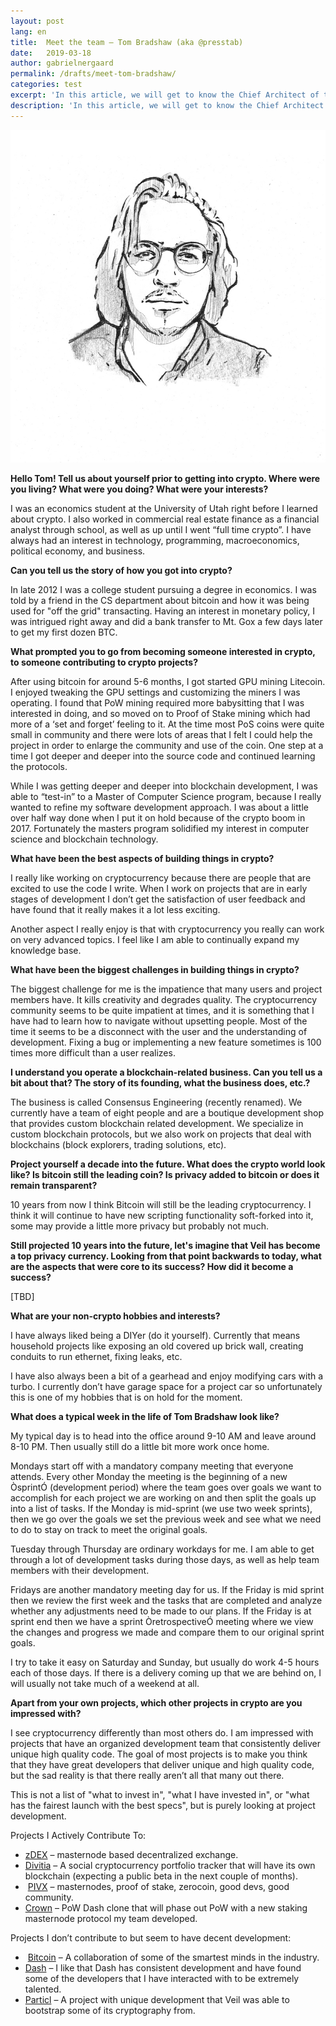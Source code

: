 ```yaml
---
layout: post
lang: en
title:  Meet the team — Tom Bradshaw (aka @presstab)
date:   2019-03-18
author: gabrielnergaard
permalink: /drafts/meet-tom-bradshaw/
categories: test
excerpt: 'In this article, we will get to know the Chief Architect of the Veil network, Tom Bradshaw.'
description: 'In this article, we will get to know the Chief Architect of the Veil network, Tom Bradshaw.'
---
```


![](/uploads/team/presstab.jpg)

**Hello Tom! Tell us about yourself prior to getting into crypto. Where were you living? What were you doing? What were your interests?**

I was an economics student at the University of Utah right before I learned about crypto. I also worked in commercial real estate finance as a financial analyst through school, as well as up until I went “full time crypto”.  I have always had an interest in technology, programming, macroeconomics, political economy, and business.

**Can you tell us the story of how you got into crypto?**

In late 2012 I was a college student pursuing a degree in economics. I was told by a friend in the CS department about bitcoin and how it was being used for "off the grid" transacting. Having an interest in monetary policy, I was intrigued right away and did a bank transfer to Mt. Gox a few days later to get my first dozen BTC.

**What prompted you to go from becoming someone interested in crypto, to someone contributing to crypto projects?**

After using bitcoin for around 5-6 months, I got started GPU mining Litecoin. I enjoyed tweaking the GPU settings and customizing the miners I was operating. I found that PoW mining required more babysitting that I was interested in doing, and so moved on to Proof of Stake mining which had more of a ‘set and forget’ feeling to it. At the time most PoS coins were quite small in community and there were lots of areas that I felt I could help the project in order to enlarge the community and use of the coin. One step at a time I got deeper and deeper into the source code and continued learning the protocols.

While I was getting deeper and deeper into blockchain development, I was able to “test-in” to a Master of Computer Science program, because I really wanted to refine my software development approach. I was about a little over half way done when I put it on hold because of the crypto boom in 2017. Fortunately the masters program solidified my interest in computer science and blockchain technology.

**What have been the best aspects of building things in crypto?**

I really like working on cryptocurrency because there are people that are excited to use the code I write. When I work on projects that are in early stages of development I don’t get the satisfaction of user feedback and have found that it really makes it a lot less exciting. 

Another aspect I really enjoy is that with cryptocurrency you really can work on very advanced topics. I feel like I am able to continually expand my knowledge base.

**What have been the biggest challenges in building things in crypto?**

The biggest challenge for me is the impatience that many users and project members have. It kills creativity and degrades quality. The cryptocurrency community seems to be quite impatient at times, and it is something that I have had to learn how to navigate without upsetting people. Most of the time it seems to be a disconnect with the user and the understanding of development. Fixing a bug or implementing a new feature sometimes is 100 times more difficult than a user realizes.

**I understand you operate a blockchain-related business. Can you tell us a bit about that? The story of its founding, what the business does, etc.?**

The business is called Consensus Engineering (recently renamed). We currently have a team of eight people and are a boutique development shop that provides custom blockchain related development. We specialize in custom blockchain protocols, but we also work on projects that deal with blockchains (block explorers, trading solutions, etc).

**Project yourself a decade into the future. What does the crypto world look like? Is bitcoin still the leading coin? Is privacy added to bitcoin or does it remain transparent?**

10 years from now I think Bitcoin will still be the leading cryptocurrency. I think it will continue to have new scripting functionality soft-forked into it, some may provide a little more privacy but probably not much.

**Still projected 10 years into the future, let's imagine that Veil has become a top privacy currency. Looking from that point backwards to today, what are the aspects that were core to its success? How did it become a success?**

[TBD]

**What are your non-crypto hobbies and interests?**

I have always liked being a DIYer (do it yourself). Currently that means household projects like exposing an old covered up brick wall, creating conduits to run ethernet, fixing leaks, etc. 

I have also always been a bit of a gearhead and enjoy modifying cars with a turbo. I currently don’t have garage space for a project car so unfortunately this is one of my hobbies that is on hold for the moment.

**What does a typical week in the life of Tom Bradshaw look like?**

My typical day is to head into the office around 9-10 AM and leave around 8-10 PM. Then usually still do a little bit more work once home.

Mondays start off with a mandatory company meeting that everyone attends. Every other Monday the meeting is the beginning of a new ÒsprintÓ (development period) where the team goes over goals we want to accomplish for each project we are working on and then split the goals up into a list of tasks. If the Monday is mid-sprint (we use two week sprints), then we go over the goals we set the previous week and see what we need to do to stay on track to meet the original goals.

Tuesday through Thursday are ordinary workdays for me. I am able to get through a lot of development tasks during those days, as well as help team members with their development.

Fridays are another mandatory meeting day for us. If the Friday is mid sprint then we review the first week and the tasks that are completed and analyze whether any adjustments need to be made to our plans. If the Friday is at sprint end then we have a sprint ÒretrospectiveÓ meeting where we view the changes and progress we made and compare them to our original sprint goals.

I try to take it easy on Saturday and Sunday, but usually do work 4-5 hours each of those days. If there is a delivery coming up that we are behind on, I will usually not take much of a weekend at all.

**Apart from your own projects, which other projects in crypto are you impressed with?**

I see cryptocurrency differently than most others do. I am impressed with projects that have an organized development team that consistently deliver unique high quality code. The goal of most projects is to make you think that they have great developers that deliver unique and high quality code, but the sad reality is that there really aren’t all that many out there. 

This is not a list of "what to invest in", "what I have invested in", or "what has the fairest launch with the best specs", but is purely looking at project development.

Projects I Actively Contribute To:

- [zDEX](https://zdex.exchange) – masternode based decentralized exchange.
- [Divitia](https://www.apkmonk.com/app/com.Mob.divitiaapp/) – A social cryptocurrency portfolio tracker that will have its own blockchain (expecting a public beta in the next couple of months).
-  [PIVX](https://pivx.org) – masternodes, proof of stake, zerocoin, good devs, good community.
- [Crown](https://crown.tech) – PoW Dash clone that will phase out PoW with a new staking masternode protocol my team developed.

Projects I don’t contribute to but seem to have decent development:

-  [Bitcoin](https://bitcoin.org/en/) – A collaboration of some of the smartest minds in the industry.
- [Dash](https://www.dash.org) – I like that Dash has consistent development and have found some of the developers that I have interacted with to be extremely talented.
- [Particl](https://particl.io) – A project with unique development that Veil was able to bootstrap some of its cryptography from.

